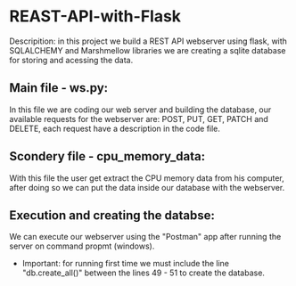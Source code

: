 # REAST-API-with-Flask

Descripition: in this project we build a REST API webserver using flask, with SQLALCHEMY and Marshmellow libraries we are
creating a sqlite database for storing and acessing the data.

## Main file - ws.py:
In this file we are coding our web server and building the database, our available requests for the webserver are:
POST, PUT, GET, PATCH and DELETE, each request have a description in the code file.

## Scondery file - cpu_memory_data:
With this file the user get extract the CPU memory data from his computer, after doing so we can put the data 
inside our database with the webserver.

## Execution and creating the databse:
We can execute our webserver using the "Postman" app after running the server on command propmt (windows).
* Important: for running first time we must include the line "db.create_all()" between the lines 49 - 51 to create the database.
